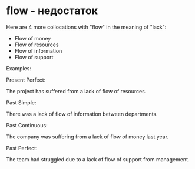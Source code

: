# flow  - недостаток




Here are 4 more collocations with "flow" in the meaning of "lack":

- Flow of money
- Flow of resources
- Flow of information
- Flow of support

Examples:

Present Perfect:

The project has suffered from a lack of flow of resources.

Past Simple:

There was a lack of flow of information between departments.

Past Continuous:

The company was suffering from a lack of flow of money last year.

Past Perfect:

The team had struggled due to a lack of flow of support from management.